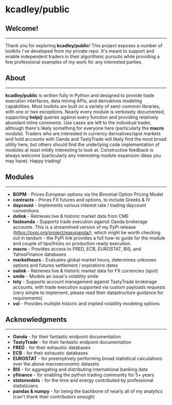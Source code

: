 # kcadley/public

## Welcome!
---
Thank you for exploring **kcadley/public**! This project exposes a number of toolkits I've developed from my private repo. It's meant to support and enable independent traders in their algorithmic pursuits while providing a few professional examples of my work for any interested parties.



## About
---
**kcadley/public** is written fully in Python and designed to provide trade execution interfaces, data mining APIs, and derivatives modeling capabilities. Most toolkits are built on a variety of semi-common libraries, with one or two exceptions. Nearly every module is verbosely documented, supporting **help()** queries against every function and providing relatively abundant inline comments. Use cases are left to the individual trader, although there's likely something for everyone here (particularly the **macro** module). Traders who are interested in currency derivatives/spot markets and hold accounts with Oanda and TastyTrade will likely find the most broad utility here, but others should find the underlying code implementation of modules at least mildly interesting to look at. Constructive feedback is always welcome (particularly any interesting module expansion ideas you may have). Happy trading!



## Modules
---
- **BOPM** - Prices European options via the Binomial Option Pricing Model
- **contracts** - Prices FX futures and options, to include Greeks & IV
- **daycount** - Implements various interest rate / trading daycount conventions
- **dxlink** - Retrieves live & historic market data from CME
- **fastoanda** - Supports trade execution against Oanda brokerage accounts. This is a streamlined version of my PyPi release (https://pypi.org/project/easyoanda/), which might be worth checking out in tandum - the PyPi link provides a full how-to guide for the module and couple of tips/tricks on production ready execution.
- **macro** - Provides access to FRED, ECB, EUROSTAT, BIS, and YahooFinance databases
- **markethours** - Evaluates global market hours, determines unknown options and futures settlement / expirations dates
- **oalink** - Retrieves live & historic market data for FX currencies (spot)
- **smile** - Models an issue's volatility smile
- **tsty** - Supports account management against TastyTrade brokerage accounts, with trade execution supported via custom payloads requests (very simple to implement, please read their datastructure guidance for requirements)
- **vol** - Provides multiple historic and implied volatility modeling options



## Acknowledgments
---
- **Oanda** - for their fantastic endpoint documentation
- **TastyTrade** - for their fantastic endpoint documentation
- **FRED** - for their exhaustic databases
- **ECB** - for their exhaustic databases
- **EUROSTAT** - for preemptively performing broad statistical calculations over the above macroeconomic datasets
- **BIS** - for aggregating and distributing international banking data
- **yfinance** - for enabling the python trading community for 5+ years
- **statsmodels** - for the time and energy contributed by professional statisticians
- **pandas & numpy** - for being the backbone of nearly all of my analytics (can't thank their contributors enough)
